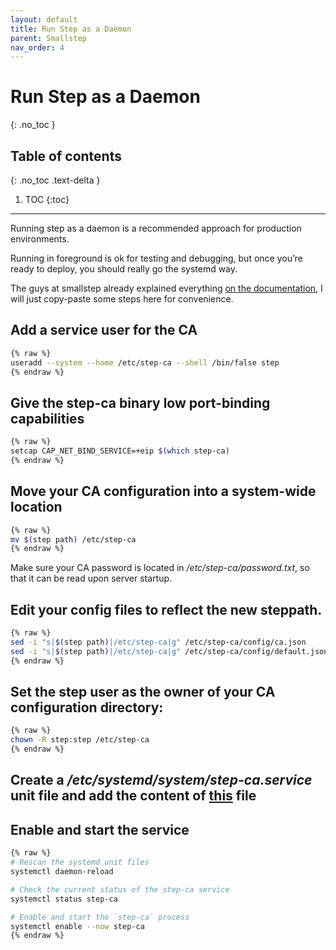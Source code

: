 ```yaml
---
layout: default
title: Run Step as a Daemon
parent: Smallstep
nav_order: 4
---
```


# Run Step as a Daemon
{: .no_toc }

## Table of contents
{: .no_toc .text-delta }

1. TOC
{:toc}

---

Running step as a daemon is a recommended approach for production environments.

Running in foreground is ok for testing and debugging, but once you’re ready to deploy, you should really go the systemd way.

The guys at smallstep already explained everything [on the documentation](https://smallstep.com/docs/step-ca/certificate-authority-server-production/#running-step-ca-as-a-daemon), I will just copy-paste some steps here for convenience.

## Add a service user for the CA

```sh
{% raw %}
useradd --system --home /etc/step-ca --shell /bin/false step
{% endraw %}
```
## Give the step-ca binary low port-binding capabilities

```sh
{% raw %}
setcap CAP_NET_BIND_SERVICE=+eip $(which step-ca)
{% endraw %}
```
## Move your CA configuration into a system-wide location

```sh
{% raw %}
mv $(step path) /etc/step-ca
{% endraw %}
```
Make sure your CA password is located in _/etc/step-ca/password.txt_, so that it can be read upon server startup.

## Edit your config files to reflect the new steppath.

```sh
{% raw %}
sed -i "s|$(step path)|/etc/step-ca|g" /etc/step-ca/config/ca.json
sed -i "s|$(step path)|/etc/step-ca|g" /etc/step-ca/config/default.json
{% endraw %}
```
## Set the step user as the owner of your CA configuration directory:

```sh
{% raw %}
chown -R step:step /etc/step-ca
{% endraw %}
```
## Create a _/etc/systemd/system/step-ca.service_ unit file and add the content of [this](https://github.com/smallstep/certificates/blob/master/systemd/step-ca.service) file

## Enable and start the service

```sh
{% raw %}
# Rescan the systemd unit files
systemctl daemon-reload

# Check the current status of the step-ca service
systemctl status step-ca

# Enable and start the `step-ca` process
systemctl enable --now step-ca
{% endraw %}
```